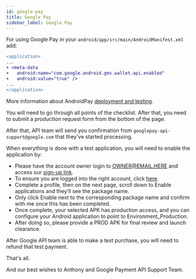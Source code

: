 ```yaml
---
id: google-pay
title: Google Pay
sidebar_label: Google Pay
---
```


For using Google Pay in your `android/app/src/main/AndroidManifest.xml` add:

```diff
<application>
...
+ <meta-data
+   android:name="com.google.android.gms.wallet.api.enabled"
+   android:value="true" />
...
</application>
```

More information about AndroidPay [deployment and testing](https://developers.google.com/pay/api/android/guides/test-and-deploy/integration-checklist).

You will need to go through all points of the checklist. After that, you need to submit a production request form from the bottom of the page.

After that, API team will send you confirmation from `googlepay-api-support@google.com` that they've started processing.

When everything is done with a test application, you will need to enable the application by:


* Please have the account owner login to <OWNER@EMAIL.HERE> and access our [sign-up link](https://payments.developers.google.com/signup).
* To ensure you are logged into the right account, click [here](https://accounts.google.com/SignOutOptions?continue=https://payments.developers.google.com/signup).
* Complete a profile, then on the next page, scroll down to Enable applications and they’ll see the package name.
* Only click Enable next to the corresponding package name and confirm with me once this has been completed.
* Once complete, your selected APK has production access, and you can configure your Android  application to point to Environment_Production.
* After doing so, please provide a PROD APK for final review and launch clearance.

After Google API team is able to make a test purchase, you will need to refund that test payment.

That's all.

And our best wishes to Anthony and Google Payment API Support Team.
